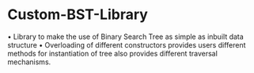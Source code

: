 # Custom-BST-Library
•	Library to make the use of Binary Search Tree as simple as inbuilt data structure
•	Overloading of different constructors provides users different methods for instantiation of tree also provides different traversal mechanisms.
